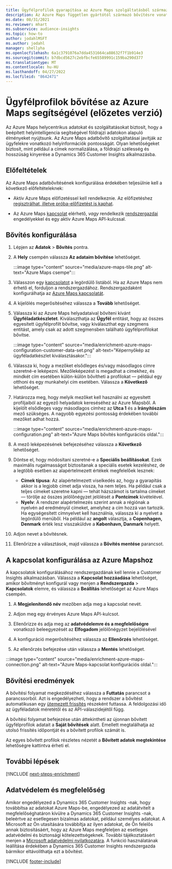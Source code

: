 ```yaml
---
title: Ügyfélprofilok gyarapítása az Azure Maps szolgáltatásból származó helyadatokkal
description: Az Azure Maps független gyártótól származó bővítésre vonatkozó általános információk.
ms.date: 08/31/2021
ms.reviewer: mhart
ms.subservice: audience-insights
ms.topic: how-to
author: jodahlMSFT
ms.author: jodahl
manager: shellyha
ms.openlocfilehash: 6a1c3791076a7dda4531664ca88632f7f1b914e3
ms.sourcegitcommit: b7dbcd5627c2ebfbcfe65589991c159ba290d377
ms.translationtype: MT
ms.contentlocale: hu-HU
ms.lasthandoff: 04/27/2022
ms.locfileid: "8642471"
---
```

# <a name="enrichment-of-customer-profiles-with-azure-maps-preview"></a>Ügyfélprofilok bővítése az Azure Maps segítségével (előzetes verzió)

Az Azure Maps helycentrikus adatokat és szolgáltatásokat biztosít, hogy a beépített helyintelligencia segítségével földrajzi adatokon alapuló élményeket nyújtsunk. Az Azure Maps adatbővítő szolgáltatásai javítják az ügyfelekre vonatkozó helyinformációk pontosságát. Olyan lehetőségeket biztosít, mint például a címek normalizálása, a földrajzi szélesség és hosszúság kinyerése a Dynamics 365 Customer Insights alkalmazásba.

## <a name="prerequisites"></a>Előfeltételek

Az Azure Maps adatbővítésének konfigurálása érdekében teljesülnie kell a következő előfeltételeknek:

- Aktív Azure Maps előfizetéssel kell rendelkeznie. Az előfizetéshez [regisztrálhat, illetve próba-előfizetést is kaphat](https://azure.microsoft.com/services/azure-maps/).

- Az Azure Maps [kapcsolat](connections.md) elérhető, *vagy* rendelkezik [rendszergazdai](permissions.md#admin) engedélyekkel és egy aktív Azure Maps API-kulcssal.

## <a name="configure-the-enrichment"></a>Bővítés konfigurálása

1. Lépjen az **Adatok** > **Bővítés** pontra. 

1. A **Hely** csempén válassza **Az adataim bővítése** lehetőséget.

   :::image type="content" source="media/azure-maps-tile.png" alt-text="Azure Maps csempe":::

1. Válasszon egy [kapcsolatot](connections.md) a legördülő listából. Ha az Azure Maps nem érhető el, forduljon a rendszergazdához. Rendszergazdaként konfigurálhatja az [Azure Maps kapcsolatát](#configure-the-connection-for-azure-maps). 

1. A kijelölés megerősítéséhez válassza a **Tovább** lehetőséget.

1. Válassza ki az Azure Maps helyadataival bővíteni kívánt **Ügyféladatkészletet**. Kiválaszthatja az **Ügyfél** entitást, hogy az összes egyesített ügyfélprofilt bővítse, vagy kiválaszthat egy szegmens entitást, amely csak az adott szegmensben található ügyfélprofilokat bővítse.

    :::image type="content" source="media/enrichment-azure-maps-configuration-customer-data-set.png" alt-text="Képernyőkép az ügyféladatkészlet kiválasztásakor.":::

1. Válassza ki, hogy a mezőket elsődleges és/vagy másodlagos címre szeretné-e leképezni. Mezőleképezést is megadhat a címekhez, és mindkét cím esetében külön-külön bővítheti a profilokat &mdash; például egy otthoni és egy munkahelyi cím esetében. Válassza a **Következő** lehetőséget.

1. Határozza meg, hogy melyik mezőket kell használni az egyesített profiljaiból az egyező helyadatok kereséséhez az Azure Mapsből. A kijelölt elsődleges vagy másodlagos címhez az **Utca 1** és a **Irányítószám** mező szükséges. A nagyobb egyezési pontosság érdekében további mezőket adhat hozzá.

   :::image type="content" source="media/enrichment-azure-maps-configuration.png" alt-text="Azure Maps bővítés konfigurációs oldal.":::

1. A mező leképezésének befejezéséhez válassza a **Következő** lehetőséget.

1. Döntse el, hogy módosítani szeretné-e a **Speciális beállításokat**. Ezek maximális rugalmasságot biztosítanak a speciális esetek kezeléshez, de a legtöbb esetben az alapértelmezett értékek megfelelőek lesznek:
   - **Címek típusa**: Az alapértelmezett viselkedés az, hogy a gyarapítás akkor is a legjobb címet adja vissza, ha nem teljes. Ha például csak a teljes címeket szeretne kapni &mdash; tehát házszámot is tartalma címeket &mdash; törölje az összes jelölőnégyzet jelölését a **Pontcímek** kivételével. 
   - **Nyelv**: A rendszer alapértelmezés szerint annak a régiónak a nyelvén ad eredményül címeket, amelyhez a cím hozzá van tartozik. Ha egységesített címnyelvet kell használnia, válassza ki a nyelvet a legördülő menüből. Ha például az **angolt** választja, a **Copenhagen, Denmark** érték lesz visszaküldve a **København, Danmark** helyett.

1. Adjon nevet a bővítésnek.

1. Ellenőrizze a választások, majd válassza a **Bővítés mentése** parancsot.

## <a name="configure-the-connection-for-azure-maps"></a>A kapcsolat konfigurálása az Azure Mapshoz

A kapcsolatok konfigurálásához rendszergazdának kell lennie a Customer Insights alkalmazásban. Válassza a **Kapcsolat hozzáadása** lehetőséget, amikor bővítményt konfigurál vagy menjen a **Rendszergazda** > **Kapcsolatok** elemre, és válassza a **Beállítás** lehetőséget az Azure Maps csempén.

1. A **Megjelenítendő név** mezőben adja meg a kapcsolat nevét.

1. Adjon meg egy érvényes Azure Maps API-kulcsot.

1. Ellenőrizze és adja meg az **adatvédelemre és a megfelelőségre** vonatkozó beleegyezését az **Elfogadom** jelölőnégyzet bejelölésével

1. A konfiguráció megerősítéséhez válassza az **Ellenőrzés** lehetőséget.

1. Az ellenőrzés befejezése után válassza a **Mentés** lehetőséget.

:::image type="content" source="media/enrichment-azure-maps-connection.png" alt-text="Azure Maps-kapcsolat konfigurációs oldal.":::

## <a name="enrichment-results"></a>Bővítési eredmények

A bővítési folyamat megkezdéséhez válassza a **Futtatás** parancsot a parancssorból. Azt is engedélyezheti, hogy a rendszer a bővítést automatikusan egy [ütemezett frissítés](system.md#schedule-tab) részeként futtassa. A feldolgozási idő az ügyféladatok méretétől és az API-válaszidejétől függ.

A bővítési folyamat befejezése után áttekintheti az újonnan bővített ügyfélprofilok adatait a **Saját bővítések** alatt. Emellett megtalálhatja az utolsó frissítés időpontját és a bővített profilok számát is.

Az egyes bővített profilok részletes nézetét a **Bővített adatok megtekintése** lehetőségre kattintva érheti el.

## <a name="next-steps"></a>További lépések

[!INCLUDE [next-steps-enrichment](includes/next-steps-enrichment.md)]

## <a name="data-privacy-and-compliance"></a>Adatvédelem és megfelelőség

Amikor engedélyezed a Dynamics 365 Customer Insights -nak, hogy továbbítsa az adatokat Azure Maps-be, engedélyezed az adatátvitelt a megfelelőséghatáron kívülre a Dynamics 365 Customer Insights -nak, beleértve az esetlegesen bizalmas adatokat, például személyes adatokat. A Microsoft az Ön utasítására továbbítja az ilyen adatokat, de Ön felelős annak biztosításáért, hogy az Azure Maps megfeleljen az esetleges adatvédelmi és biztonsági kötelezettségeknek. További tájékoztatásért menjen a [Microsoft adatvédelmi nyilatkozatára](https://go.microsoft.com/fwlink/?linkid=396732).
A funkció használatának leállítása érdekében a Dynamics 365 Customer Insights rendszergazda bármikor eltávolíthatja ezt a bővítést.

[!INCLUDE [footer-include](includes/footer-banner.md)]
